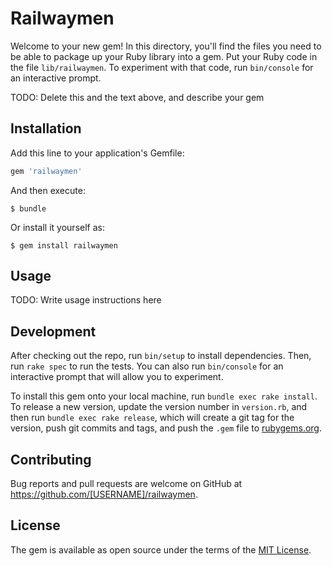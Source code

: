 # Railwaymen

Welcome to your new gem! In this directory, you'll find the files you need to be able to package up your Ruby library into a gem. Put your Ruby code in the file `lib/railwaymen`. To experiment with that code, run `bin/console` for an interactive prompt.

TODO: Delete this and the text above, and describe your gem

## Installation

Add this line to your application's Gemfile:

```ruby
gem 'railwaymen'
```

And then execute:

    $ bundle

Or install it yourself as:

    $ gem install railwaymen

## Usage

TODO: Write usage instructions here

## Development

After checking out the repo, run `bin/setup` to install dependencies. Then, run `rake spec` to run the tests. You can also run `bin/console` for an interactive prompt that will allow you to experiment.

To install this gem onto your local machine, run `bundle exec rake install`. To release a new version, update the version number in `version.rb`, and then run `bundle exec rake release`, which will create a git tag for the version, push git commits and tags, and push the `.gem` file to [rubygems.org](https://rubygems.org).

## Contributing

Bug reports and pull requests are welcome on GitHub at https://github.com/[USERNAME]/railwaymen.

## License

The gem is available as open source under the terms of the [MIT License](https://opensource.org/licenses/MIT).
